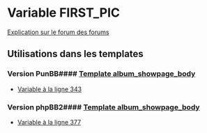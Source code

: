 # Variable FIRST_PIC
[Explication sur le forum des forums](http://forum.forumactif.com/t294113-listing-des-variables#FIRST_PIC)
## Utilisations dans les templates
### Version PunBB#### [Template album_showpage_body](punbb/album_showpage_body.md)
* [Variable à la ligne 343](../punbb/album_showpage_body.tpl#L343)
### Version phpBB2#### [Template album_showpage_body](subsilver/album_showpage_body.md)
* [Variable à la ligne 377](../subsilver/album_showpage_body.tpl#L377)